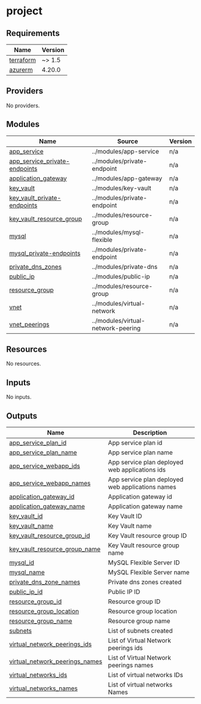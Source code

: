 # project

<!-- BEGINNING OF PRE-COMMIT-TERRAFORM DOCS HOOK -->
## Requirements

| Name | Version |
|------|---------|
| <a name="requirement_terraform"></a> [terraform](#requirement\_terraform) | ~> 1.5 |
| <a name="requirement_azurerm"></a> [azurerm](#requirement\_azurerm) | 4.20.0 |

## Providers

No providers.

## Modules

| Name | Source | Version |
|------|--------|---------|
| <a name="module_app_service"></a> [app\_service](#module\_app\_service) | ../modules/app-service | n/a |
| <a name="module_app_service_private-endpoints"></a> [app\_service\_private-endpoints](#module\_app\_service\_private-endpoints) | ../modules/private-endpoint | n/a |
| <a name="module_application_gateway"></a> [application\_gateway](#module\_application\_gateway) | ../modules/app-gateway | n/a |
| <a name="module_key_vault"></a> [key\_vault](#module\_key\_vault) | ../modules/key-vault | n/a |
| <a name="module_key_vault_private-endpoints"></a> [key\_vault\_private-endpoints](#module\_key\_vault\_private-endpoints) | ../modules/private-endpoint | n/a |
| <a name="module_key_vault_resource_group"></a> [key\_vault\_resource\_group](#module\_key\_vault\_resource\_group) | ../modules/resource-group | n/a |
| <a name="module_mysql"></a> [mysql](#module\_mysql) | ../modules/mysql-flexible | n/a |
| <a name="module_mysql_private-endpoints"></a> [mysql\_private-endpoints](#module\_mysql\_private-endpoints) | ../modules/private-endpoint | n/a |
| <a name="module_private_dns_zones"></a> [private\_dns\_zones](#module\_private\_dns\_zones) | ../modules/private-dns | n/a |
| <a name="module_public_ip"></a> [public\_ip](#module\_public\_ip) | ../modules/public-ip | n/a |
| <a name="module_resource_group"></a> [resource\_group](#module\_resource\_group) | ../modules/resource-group | n/a |
| <a name="module_vnet"></a> [vnet](#module\_vnet) | ../modules/virtual-network | n/a |
| <a name="module_vnet_peerings"></a> [vnet\_peerings](#module\_vnet\_peerings) | ../modules/virtual-network-peering | n/a |

## Resources

No resources.

## Inputs

No inputs.

## Outputs

| Name | Description |
|------|-------------|
| <a name="output_app_service_plan_id"></a> [app\_service\_plan\_id](#output\_app\_service\_plan\_id) | App service plan id |
| <a name="output_app_service_plan_name"></a> [app\_service\_plan\_name](#output\_app\_service\_plan\_name) | App service plan name |
| <a name="output_app_service_webapp_ids"></a> [app\_service\_webapp\_ids](#output\_app\_service\_webapp\_ids) | App service plan deployed web applications ids |
| <a name="output_app_service_webapp_names"></a> [app\_service\_webapp\_names](#output\_app\_service\_webapp\_names) | App service plan deployed web applications names |
| <a name="output_application_gateway_id"></a> [application\_gateway\_id](#output\_application\_gateway\_id) | Application gateway id |
| <a name="output_application_gateway_name"></a> [application\_gateway\_name](#output\_application\_gateway\_name) | Application gateway name |
| <a name="output_key_vault_id"></a> [key\_vault\_id](#output\_key\_vault\_id) | Key Vault ID |
| <a name="output_key_vault_name"></a> [key\_vault\_name](#output\_key\_vault\_name) | Key Vault name |
| <a name="output_key_vault_resource_group_id"></a> [key\_vault\_resource\_group\_id](#output\_key\_vault\_resource\_group\_id) | Key Vault resource group ID |
| <a name="output_key_vault_resource_group_name"></a> [key\_vault\_resource\_group\_name](#output\_key\_vault\_resource\_group\_name) | Key Vault resource group name |
| <a name="output_mysql_id"></a> [mysql\_id](#output\_mysql\_id) | MySQL Flexible Server ID |
| <a name="output_mysql_name"></a> [mysql\_name](#output\_mysql\_name) | MySQL Flexible Server name |
| <a name="output_private_dns_zone_names"></a> [private\_dns\_zone\_names](#output\_private\_dns\_zone\_names) | Private dns zones created |
| <a name="output_public_ip_id"></a> [public\_ip\_id](#output\_public\_ip\_id) | Public IP ID |
| <a name="output_resource_group_id"></a> [resource\_group\_id](#output\_resource\_group\_id) | Resource group ID |
| <a name="output_resource_group_location"></a> [resource\_group\_location](#output\_resource\_group\_location) | Resource group location |
| <a name="output_resource_group_name"></a> [resource\_group\_name](#output\_resource\_group\_name) | Resource group name |
| <a name="output_subnets"></a> [subnets](#output\_subnets) | List of subnets created |
| <a name="output_virtual_network_peerings_ids"></a> [virtual\_network\_peerings\_ids](#output\_virtual\_network\_peerings\_ids) | List of Virtual Network peerings ids |
| <a name="output_virtual_network_peerings_names"></a> [virtual\_network\_peerings\_names](#output\_virtual\_network\_peerings\_names) | List of Virtual Network peerings names |
| <a name="output_virtual_networks_ids"></a> [virtual\_networks\_ids](#output\_virtual\_networks\_ids) | List of virtual networks IDs |
| <a name="output_virtual_networks_names"></a> [virtual\_networks\_names](#output\_virtual\_networks\_names) | List of virtual networks Names |
<!-- END OF PRE-COMMIT-TERRAFORM DOCS HOOK -->
